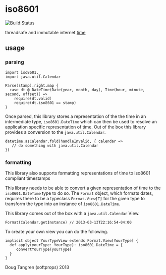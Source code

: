 # iso8601

[![Build Status](https://travis-ci.org/softprops/iso8601.png?branch=master)](https://travis-ci.org/softprops/iso8601)

threadsafe and immutable internet [time](http://tools.ietf.org/html/rfc3339)

## usage

### parsing

    import iso8601._
    import java.util.Calendar
    
    Parse(stamp).right.map {
      case dt @ DateTime(Date(year, month, day), Time(hour, minute, second, offset)) =>
        require(dt.valid)
        require(dt.iso8601 == stamp)
    }


Once parsed, this library stores a representation of the the time in an
intermediate type, `iso8601.DateTime` which can then be used to resolve an application specific
representation of time. Out of the box this library provides a conversion to 
the `java.util.Calendar`.

    datetime.asCalendar.fold(handleInvalid, { calendar =>
       // do something with java.util.Calendar
    })

### formatting

This library also supports formatting representations of time to iso8601 compliant timestamps

This library needs to be able to convert a given representation of time
to the `iso8601.DateTime` type to do so. The `Format` object, which formats dates, requires there to be a typeclass `Format.View[T]` for the given type to transform the type into an instance of `iso8601.DateTime`.

This library comes out of the box with a `java.util.Calendar` View.

    Format(Calendar.getInstance) // 2013-03-13T22:16:54-04:00

To create your own view you can do the following.

    implicit object YourTypeView extends Format.View[YourType] {
      def apply(yourType: YourType): iso8601.DateTime = {
         convertYourType(yourType)
      }
    }


Doug Tangren (softprops) 2013
